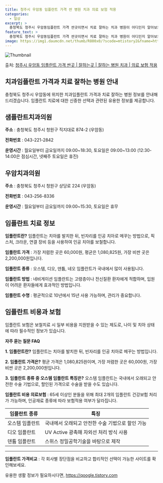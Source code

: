 ```yaml
---
title: 청주시 우암동 임플란트 가격 싼 병원 치과 의료 보험 적용
categories:
  - 일상
excerpt: >
  충청북도 청주시 우암동임플란트 가격 싼곳이면서 치료 잘하는 치과 병원이 어디인지 알아보도록 하겠습니다. 충청북도 청주시 우암동에 위치한 샘플란트치과의원 우암치과의원 순서대로 안내 드리며, 임플란트 치료시 신경써야 할 부분 또한 같이 공유 드리겠습니다.2024년 임플란트 가격 살펴보기 👈 클릭임플란트 평균 가격샘플란트치과의원표 내에 있는 전화 번호를 클릭 하시면 샘플란트치과의원로 바로 전화 연결 됩니다.분류주소전화번호치과의원충청북도 청주시 청원구 직지대로 874-2  (우암동)📞043-221-2842로 전화하기샘플란트치과의원 위치 확인하기 👈 클릭요일운영시간월요일09:00~18:30화요일09:00~18:30수요일09:00~18:30목요일09:00~18:30금요일09:00..
feature_text: >
  충청북도 청주시 우암동임플란트 가격 싼곳이면서 치료 잘하는 치과 병원이 어디인지 알아보도록 하겠습니다. 충청북도 청주시 우암동에 위치한 샘플란트치과의원 우암치과의원 순서대로 안내 드리며, 임플란트 치료시 신경써야 할 부분 또한 같이 공유 드리겠습니다.2024년 임플란트 가격 살펴보기 👈 클릭임플란트 평균 가격샘플란트치과의원표 내에 있는 전화 번호를 클릭 하시면 샘플란트치과의원로 바로 전화 연결 됩니다.분류주소전화번호치과의원충청북도 청주시 청원구 직지대로 874-2  (우암동)📞043-221-2842로 전화하기샘플란트치과의원 위치 확인하기 👈 클릭요일운영시간월요일09:00~18:30화요일09:00~18:30수요일09:00~18:30목요일09:00~18:30금요일09:00..
image: https://img1.daumcdn.net/thumb/R800x0/?scode=mtistory2&fname=https%3A%2F%2Fblog.kakaocdn.net%2Fdn%2FTwALR%2FbtsGZBdNDQJ%2FrNb8m3eZ9we4pJdQuwm9g1%2Fimg.webp
---
```


![Thumbnail](https://img1.daumcdn.net/thumb/R800x0/?scode=mtistory2&fname=https%3A%2F%2Fblog.kakaocdn.net%2Fdn%2FTwALR%2FbtsGZBdNDQJ%2FrNb8m3eZ9we4pJdQuwm9g1%2Fimg.webp)

<p>출처: <a href="https://qoogle.tistory.com/7167" rel="dofollow">청주시 우암동 임플란트 가격 싼곳 | 잘하는곳 | 잘하는 병원 치과 | 의료 보험 적용</a> </p>

## 치과임플란트 가격과 치료 잘하는 병원 안내

충청북도 청주시 우암동에 위치한 치과임플란트 가격과 치료 잘하는 병원 정보를 안내해드리겠습니다. 임플란트 치료에 대한 신중한 선택과 관련된
유용한 정보를 제공합니다.

## **샘플란트치과의원**

**주소** : 충청북도 청주시 청원구 직지대로 874-2 (우암동)

**전화번호** : 043-221-2842

**운영시간** : 월요일부터 금요일까지 09:00~18:30, 토요일은 09:00~13:00 (12:30-14:00은 점심시간, 넷째주
토요일은 휴진)

## **우암치과의원**

**주소** : 충청북도 청주시 청원구 상당로 224 (우암동)

**전화번호** : 043-256-8336

**운영시간** : 월요일부터 금요일까지 09:00~15:30, 토요일은 휴무

## **임플란트 치료 정보**

**임플란트란?** 임플란트는 치아를 발치한 뒤, 빈자리를 인공 치아로 메꾸는 방법으로, 픽스처, 크라운, 연결 장비 등을 사용하여 인공
치아를 보철합니다.

**임플란트 가격** : 가장 저렴한 곳은 60,000원, 평균은 1,080,825원, 가장 비싼 곳은 2,200,000원입니다.

**임플란트 종류** : 오스템, 디오, 덴튬, 네오 임플란트가 국내에서 많이 사용됩니다.

**임플란트 방법** : 네비게이션 임플란트는 고령층이나 전신질환 환자에게 적합하며, 입원이 어려운 환자들에게 효과적인 방법입니다.

**임플란트 수명** : 평균적으로 10년에서 15년 사용 가능하며, 관리가 중요합니다.

## **임플란트 비용과 보험**

임플란트 보험은 보철치료 시 일부 비용을 지원받을 수 있는 제도로, 나이 및 치아 상태에 따라 필수적인 정보가 있습니다.

**자주 묻는 질문 FAQ**

**1\. 임플란트란?** 임플란트는 치아를 발치한 뒤, 빈자리를 인공 치아로 메꾸는 방법입니다.

**2\. 임플란트 가격은?** 평균 가격은 1,080,825원이며, 가장 저렴한 곳은 60,000원, 가장 비싼 곳은
2,200,000원입니다.

**3\. 임플란트 종류 중 오스템 임플란트 특징은?** 오스템 임플란트는 국내에서 오래되고 안전한 수술 기법으로, 할인된 가격으로 수술을
받을 수도 있습니다.

**임플란트 비용 의료보험** : 65세 이상인 분들을 위해 최대 2개의 임플란트 건강보험 처리가 가능하며, 인공재료 종류에 따라 보험적용
여부가 달라집니다.



**임플란트 종류** | **특징**  
---|---  
오스템 임플란트 | 국내에서 오래되고 안전한 수술 기법으로 할인 가능  
디오 임플란트 | UV Active 광촉매 자외선 처리 방식 사용  
덴튬 임플란트 | 스위스 정밀공학기술을 바탕으로 제작  
  


* * *

**임플란트 가격비교** : 각 회사별 장단점을 비교하고 합리적인 선택이 가능한 사이트를 확인해보세요.



 

유용한 생활 정보가 필요하시다면, <a href="https://qoogle.tistory.com" rel="dofollow">https://qoogle.tistory.com</a>


